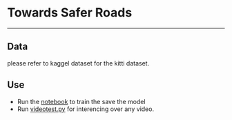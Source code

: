 # Towards Safer Roads

---
## Data
please refer to kaggel dataset for the kitti dataset.


## Use
- Run the [notebook](https://github.com/sadhiin/TSR/blob/main/final-model.ipynb) to train the save the model
- Run [videotest.py](https://github.com/sadhiin/TSR/blob/main/videotest.py) for interencing over any video.
